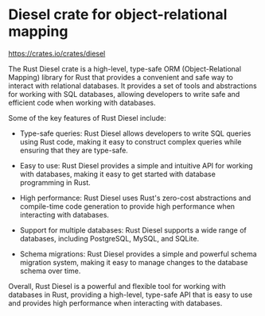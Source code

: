 # Diesel crate for object-relational mapping

<https://crates.io/crates/diesel>

The Rust Diesel crate is a high-level, type-safe ORM (Object-Relational Mapping) library for Rust that provides a convenient and safe way to interact with relational databases. It provides a set of tools and abstractions for working with SQL databases, allowing developers to write safe and efficient code when working with databases.

Some of the key features of Rust Diesel include:

* Type-safe queries: Rust Diesel allows developers to write SQL queries using Rust code, making it easy to construct complex queries while ensuring that they are type-safe.

* Easy to use: Rust Diesel provides a simple and intuitive API for working with databases, making it easy to get started with database programming in Rust.

* High performance: Rust Diesel uses Rust's zero-cost abstractions and compile-time code generation to provide high performance when interacting with databases.

* Support for multiple databases: Rust Diesel supports a wide range of databases, including PostgreSQL, MySQL, and SQLite.

* Schema migrations: Rust Diesel provides a simple and powerful schema migration system, making it easy to manage changes to the database schema over time.

Overall, Rust Diesel is a powerful and flexible tool for working with databases in Rust, providing a high-level, type-safe API that is easy to use and provides high performance when interacting with databases.